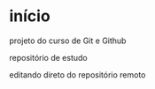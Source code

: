 # início
 projeto do curso de Git e Github

 repositório de estudo

editando direto do repositório remoto 
